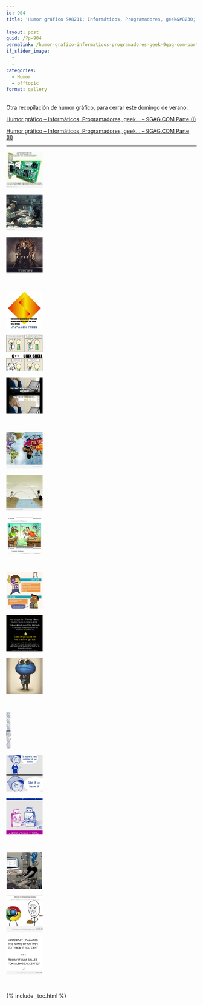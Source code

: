 ```yaml
---
id: 904
title: 'Humor gráfico &#8211; Informáticos, Programadores, geek&#8230; &#8211; 9GAG.COM Parte (III)'

layout: post
guid: /?p=904
permalink: /humor-grafico-informaticos-programadores-geek-9gag-com-parte-iii/
if_slider_image:
  -
  -
categories:
  - Humor
  - offtopic
format: gallery
---
```

Otra recopilación de humor gráfico, para cerrar este domingo de verano.

<a href="//humor-grafico-informaticos-11/" title="Humor gráfico – Informáticos, Programadores, geek… – 9GAG.COM Parte (I)" target="_blank">Humor gráfico – Informáticos, Programadores, geek… – 9GAG.COM Parte (I)</a>

<a href="/humor-grafico-informaticos/" title="Humor gráfico – Informáticos, Programadores, geek… – 9GAG.COM Parte (II)" target="_blank">Humor gráfico – Informáticos, Programadores, geek… – 9GAG.COM Parte (II)</a>

* * *

<div id='gallery-1' class='gallery galleryid-904 gallery-columns-3 gallery-size-thumbnail'>
  <dl class='gallery-item'>
    <dt class='gallery-icon landscape'>
      <a href='https://elbauldelprogramador.com/humor-grafico-informaticos-programadores-geek-9gag-com-parte-iii/292419_10151030364926840_1615042369_n/'><img width="96" height="96" src="/images/2012/08/292419_10151030364926840_1615042369_n1-150x150.jpg" class="attachment-thumbnail" alt="292419_10151030364926840_1615042369_n" /></a>
    </dt>
  </dl>

  <dl class='gallery-item'>
    <dt class='gallery-icon landscape'>
      <a href='https://elbauldelprogramador.com/humor-grafico-informaticos-programadores-geek-9gag-com-parte-iii/603552_10150954606546840_960251269_n/'><img width="96" height="96" src="/images/2012/08/603552_10150954606546840_960251269_n1-150x150.jpg" class="attachment-thumbnail" alt="603552_10150954606546840_960251269_n" /></a>
    </dt>
  </dl>

  <dl class='gallery-item'>
    <dt class='gallery-icon portrait'>
      <a href='https://elbauldelprogramador.com/humor-grafico-informaticos-programadores-geek-9gag-com-parte-iii/4571221_700b_v1/'><img width="96" height="96" src="/images/2012/08/4571221_700b_v11-150x150.jpg" class="attachment-thumbnail" alt="4571221_700b_v1" /></a>
    </dt>
  </dl>

  <br style="clear: both" />

  <dl class='gallery-item'>
    <dt class='gallery-icon portrait'>
      <a href='https://elbauldelprogramador.com/humor-grafico-informaticos-programadores-geek-9gag-com-parte-iii/4547129_700b/'><img width="96" height="96" src="/images/2012/08/4547129_700b1-150x150.jpg" class="attachment-thumbnail" alt="4547129_700b" /></a>
    </dt>
  </dl>

  <dl class='gallery-item'>
    <dt class='gallery-icon portrait'>
      <a href='https://elbauldelprogramador.com/humor-grafico-informaticos-programadores-geek-9gag-com-parte-iii/avpfizxcaaa3rxp-2/'><img width="96" height="96" src="/images/2012/08/AvpFizXCAAA3RXp1-150x150.jpg" class="attachment-thumbnail" alt="AvpFizXCAAA3RXp" /></a>
    </dt>
  </dl>

  <dl class='gallery-item'>
    <dt class='gallery-icon portrait'>
      <a href='https://elbauldelprogramador.com/humor-grafico-informaticos-programadores-geek-9gag-com-parte-iii/ensayos-2/'><img width="96" height="96" src="/images/2012/08/ensayos1-150x150.jpg" class="attachment-thumbnail" alt="ensayos" /></a>
    </dt>
  </dl>

  <br style="clear: both" />

  <dl class='gallery-item'>
    <dt class='gallery-icon landscape'>
      <a href='https://elbauldelprogramador.com/humor-grafico-informaticos-programadores-geek-9gag-com-parte-iii/2696090_700b/'><img width="96" height="96" src="/images/2012/08/2696090_700b1-150x150.jpg" class="attachment-thumbnail" alt="2696090_700b" /></a>
    </dt>
  </dl>

  <dl class='gallery-item'>
    <dt class='gallery-icon landscape'>
      <a href='https://elbauldelprogramador.com/humor-grafico-informaticos-programadores-geek-9gag-com-parte-iii/4183958_460s_v1/'><img width="96" height="96" src="/images/2012/08/4183958_460s_v11-150x150.jpg" class="attachment-thumbnail" alt="4183958_460s_v1" /></a>
    </dt>
  </dl>

  <dl class='gallery-item'>
    <dt class='gallery-icon portrait'>
      <a href='https://elbauldelprogramador.com/humor-grafico-informaticos-programadores-geek-9gag-com-parte-iii/4190955_460s-1/'><img width="96" height="96" src="/images/2012/08/4190955_460s-11-150x150.jpg" class="attachment-thumbnail" alt="4190955_460s (1)" /></a>
    </dt>
  </dl>

  <br style="clear: both" />

  <dl class='gallery-item'>
    <dt class='gallery-icon portrait'>
      <a href='https://elbauldelprogramador.com/humor-grafico-informaticos-programadores-geek-9gag-com-parte-iii/4191750_460s/'><img width="96" height="96" src="/images/2012/08/4191750_460s1-150x150.jpg" class="attachment-thumbnail" alt="4191750_460s" /></a>
    </dt>
  </dl>

  <dl class='gallery-item'>
    <dt class='gallery-icon portrait'>
      <a href='https://elbauldelprogramador.com/humor-grafico-informaticos-programadores-geek-9gag-com-parte-iii/homenaje-a-teska/'><img width="96" height="96" src="/images/2012/08/Homenaje-a-Teska1-150x150.jpg" class="attachment-thumbnail" alt="Homenaje a Teska" /></a>
    </dt>
  </dl>

  <dl class='gallery-item'>
    <dt class='gallery-icon portrait'>
      <a href='https://elbauldelprogramador.com/humor-grafico-informaticos-programadores-geek-9gag-com-parte-iii/4180523_700b/'><img width="96" height="96" src="/images/2012/08/4180523_700b1-150x150.jpg" class="attachment-thumbnail" alt="4180523_700b" /></a>
    </dt>
  </dl>

  <br style="clear: both" />

  <dl class='gallery-item'>
    <dt class='gallery-icon portrait'>
      <a href='https://elbauldelprogramador.com/humor-grafico-informaticos-programadores-geek-9gag-com-parte-iii/social-media-doctor/'><img width="11" height="96" src="/images/2012/08/social-media-doctor1.png" class="attachment-thumbnail" alt="social-media-doctor" /></a>
    </dt>
  </dl>

  <dl class='gallery-item'>
    <dt class='gallery-icon portrait'>
      <a href='https://elbauldelprogramador.com/humor-grafico-informaticos-programadores-geek-9gag-com-parte-iii/426565_177194745724080_154055244704697_265589_853276143_n/'><img width="96" height="96" src="/images/2012/08/426565_177194745724080_154055244704697_265589_853276143_n1-150x150.jpg" class="attachment-thumbnail" alt="426565_177194745724080_154055244704697_265589_853276143_n" /></a>
    </dt>
  </dl>

  <dl class='gallery-item'>
    <dt class='gallery-icon portrait'>
      <a href='https://elbauldelprogramador.com/humor-grafico-informaticos-programadores-geek-9gag-com-parte-iii/383546_222035087906712_154055244704697_367098_390563735_n/'><img width="96" height="96" src="/images/2012/08/383546_222035087906712_154055244704697_367098_390563735_n1-150x150.jpg" class="attachment-thumbnail" alt="383546_222035087906712_154055244704697_367098_390563735_n" /></a>
    </dt>
  </dl>

  <br style="clear: both" />

  <dl class='gallery-item'>
    <dt class='gallery-icon portrait'>
      <a href='https://elbauldelprogramador.com/humor-grafico-informaticos-programadores-geek-9gag-com-parte-iii/4065307_700b_v2/'><img width="96" height="96" src="/images/2012/08/4065307_700b_v21-150x150.jpg" class="attachment-thumbnail" alt="4065307_700b_v2" /></a>
    </dt>
  </dl>

  <dl class='gallery-item'>
    <dt class='gallery-icon landscape'>
      <a href='https://elbauldelprogramador.com/humor-grafico-informaticos-programadores-geek-9gag-com-parte-iii/seems-legit/'><img width="96" height="96" src="/images/2012/08/Seems-legit1-150x150.jpg" class="attachment-thumbnail" alt="Seems legit" /></a>
    </dt>
  </dl>

  <dl class='gallery-item'>
    <dt class='gallery-icon landscape'>
      <a href='https://elbauldelprogramador.com/humor-grafico-informaticos-programadores-geek-9gag-com-parte-iii/wifi-names/'><img width="96" height="96" src="/images/2012/08/Wifi-Names1-150x150.jpg" class="attachment-thumbnail" alt="Wifi Names" /></a>
    </dt>
  </dl>

  <br style="clear: both" />
</div>



{% include _toc.html %}

